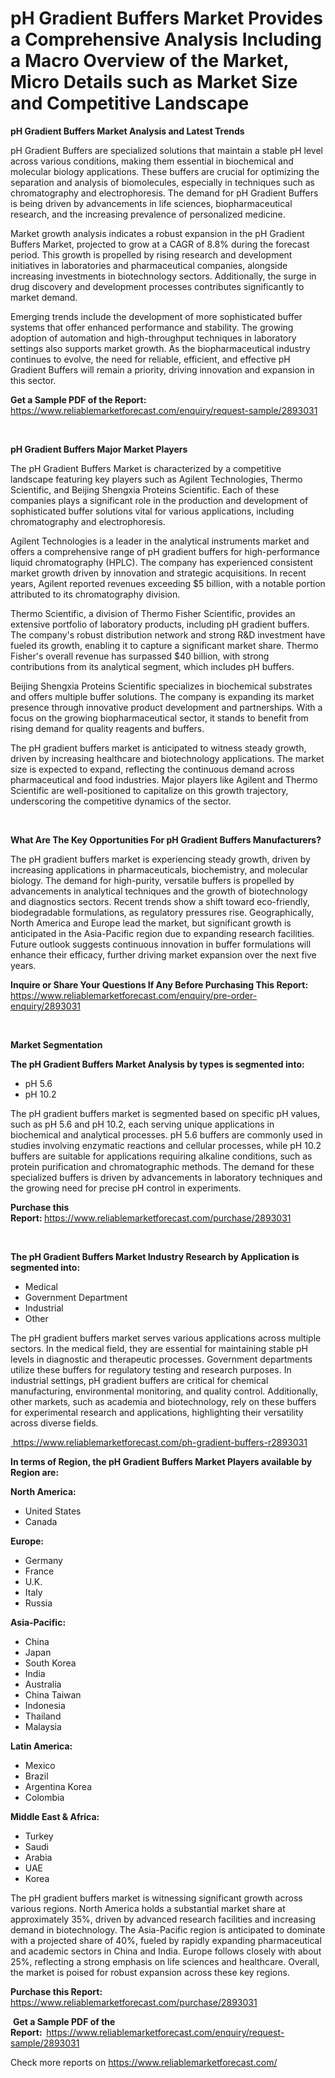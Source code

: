 <p><h1>pH Gradient Buffers Market Provides a Comprehensive Analysis Including a Macro Overview of the Market, Micro Details such as Market Size and Competitive Landscape</h1></p><p><strong>pH Gradient Buffers Market Analysis and Latest Trends</strong></p>
<p><p>pH Gradient Buffers are specialized solutions that maintain a stable pH level across various conditions, making them essential in biochemical and molecular biology applications. These buffers are crucial for optimizing the separation and analysis of biomolecules, especially in techniques such as chromatography and electrophoresis. The demand for pH Gradient Buffers is being driven by advancements in life sciences, biopharmaceutical research, and the increasing prevalence of personalized medicine.</p><p>Market growth analysis indicates a robust expansion in the pH Gradient Buffers Market, projected to grow at a CAGR of 8.8% during the forecast period. This growth is propelled by rising research and development initiatives in laboratories and pharmaceutical companies, alongside increasing investments in biotechnology sectors. Additionally, the surge in drug discovery and development processes contributes significantly to market demand. </p><p>Emerging trends include the development of more sophisticated buffer systems that offer enhanced performance and stability. The growing adoption of automation and high-throughput techniques in laboratory settings also supports market growth. As the biopharmaceutical industry continues to evolve, the need for reliable, efficient, and effective pH Gradient Buffers will remain a priority, driving innovation and expansion in this sector.</p></p>
<p><strong>Get a Sample PDF of the Report:&nbsp;</strong> <a href="https://www.reliablemarketforecast.com/enquiry/request-sample/2893031?utm_campaign=3203&utm_medium=2&utm_source=Github&utm_content=ia&utm_term=15032025&utm_id=ph-gradient-buffers">https://www.reliablemarketforecast.com/enquiry/request-sample/2893031</a></p>
<p>&nbsp;</p>
<p><strong>pH Gradient Buffers Major Market Players</strong></p>
<p><p>The pH Gradient Buffers Market is characterized by a competitive landscape featuring key players such as Agilent Technologies, Thermo Scientific, and Beijing Shengxia Proteins Scientific. Each of these companies plays a significant role in the production and development of sophisticated buffer solutions vital for various applications, including chromatography and electrophoresis.</p><p>Agilent Technologies is a leader in the analytical instruments market and offers a comprehensive range of pH gradient buffers for high-performance liquid chromatography (HPLC). The company has experienced consistent market growth driven by innovation and strategic acquisitions. In recent years, Agilent reported revenues exceeding $5 billion, with a notable portion attributed to its chromatography division.</p><p>Thermo Scientific, a division of Thermo Fisher Scientific, provides an extensive portfolio of laboratory products, including pH gradient buffers. The company's robust distribution network and strong R&D investment have fueled its growth, enabling it to capture a significant market share. Thermo Fisher's overall revenue has surpassed $40 billion, with strong contributions from its analytical segment, which includes pH buffers.</p><p>Beijing Shengxia Proteins Scientific specializes in biochemical substrates and offers multiple buffer solutions. The company is expanding its market presence through innovative product development and partnerships. With a focus on the growing biopharmaceutical sector, it stands to benefit from rising demand for quality reagents and buffers.</p><p>The pH gradient buffers market is anticipated to witness steady growth, driven by increasing healthcare and biotechnology applications. The market size is expected to expand, reflecting the continuous demand across pharmaceutical and food industries. Major players like Agilent and Thermo Scientific are well-positioned to capitalize on this growth trajectory, underscoring the competitive dynamics of the sector.</p></p>
<p>&nbsp;</p>
<p><strong>What Are The Key Opportunities For pH Gradient Buffers Manufacturers?</strong></p>
<p><p>The pH gradient buffers market is experiencing steady growth, driven by increasing applications in pharmaceuticals, biochemistry, and molecular biology. The demand for high-purity, versatile buffers is propelled by advancements in analytical techniques and the growth of biotechnology and diagnostics sectors. Recent trends show a shift toward eco-friendly, biodegradable formulations, as regulatory pressures rise. Geographically, North America and Europe lead the market, but significant growth is anticipated in the Asia-Pacific region due to expanding research facilities. Future outlook suggests continuous innovation in buffer formulations will enhance their efficacy, further driving market expansion over the next five years.</p></p>
<p><strong>Inquire or Share Your Questions If Any Before Purchasing This Report:</strong> <a href="https://www.reliablemarketforecast.com/enquiry/pre-order-enquiry/2893031?utm_campaign=3203&utm_medium=2&utm_source=Github&utm_content=ia&utm_term=15032025&utm_id=ph-gradient-buffers">https://www.reliablemarketforecast.com/enquiry/pre-order-enquiry/2893031</a></p>
<p>&nbsp;</p>
<p><strong>Market Segmentation</strong></p>
<p><strong>The pH Gradient Buffers Market Analysis by types is segmented into:</strong></p>
<p><ul><li>pH 5.6</li><li>pH 10.2</li></ul></p>
<p><p>The pH gradient buffers market is segmented based on specific pH values, such as pH 5.6 and pH 10.2, each serving unique applications in biochemical and analytical processes. pH 5.6 buffers are commonly used in studies involving enzymatic reactions and cellular processes, while pH 10.2 buffers are suitable for applications requiring alkaline conditions, such as protein purification and chromatographic methods. The demand for these specialized buffers is driven by advancements in laboratory techniques and the growing need for precise pH control in experiments.</p></p>
<p><strong>Purchase this Report:&nbsp;</strong><a href="https://www.reliablemarketforecast.com/purchase/2893031?utm_campaign=3203&utm_medium=2&utm_source=Github&utm_content=ia&utm_term=15032025&utm_id=ph-gradient-buffers">https://www.reliablemarketforecast.com/purchase/2893031</a></p>
<p>&nbsp;</p>
<p><strong>The pH Gradient Buffers Market Industry Research by Application is segmented into:</strong></p>
<p><ul><li>Medical</li><li>Government Department</li><li>Industrial</li><li>Other</li></ul></p>
<p><p>The pH gradient buffers market serves various applications across multiple sectors. In the medical field, they are essential for maintaining stable pH levels in diagnostic and therapeutic processes. Government departments utilize these buffers for regulatory testing and research purposes. In industrial settings, pH gradient buffers are critical for chemical manufacturing, environmental monitoring, and quality control. Additionally, other markets, such as academia and biotechnology, rely on these buffers for experimental research and applications, highlighting their versatility across diverse fields.</p></p>
<p><a href="https://www.reliablemarketforecast.com/ph-gradient-buffers-r2893031?utm_campaign=3203&utm_medium=2&utm_source=Github&utm_content=ia&utm_term=15032025&utm_id=ph-gradient-buffers">&nbsp;https://www.reliablemarketforecast.com/ph-gradient-buffers-r2893031</a></p>
<p><strong>In terms of Region, the pH Gradient Buffers Market Players available by Region are:</strong></p>
<p>
    <p> <strong> North America: </strong>
        <ul>
            <li>United States</li>
            <li>Canada</li>
        </ul>
        </p> 
    <p> <strong> Europe: </strong>
        <ul>
            <li>Germany</li>
            <li>France</li>
            <li>U.K.</li>
            <li>Italy</li>
            <li>Russia</li>
        </ul>
        </p> 
    <p> <strong> Asia-Pacific: </strong>
        <ul>
            <li>China</li>
            <li>Japan</li>
            <li>South Korea</li>
            <li>India</li>
            <li>Australia</li>
            <li>China Taiwan</li>
            <li>Indonesia</li>
            <li>Thailand</li>
            <li>Malaysia</li>
        </ul>
        </p> 
    <p> <strong> Latin America: </strong>
        <ul>
            <li>Mexico</li>
            <li>Brazil</li>
            <li>Argentina Korea</li>
            <li>Colombia</li>
        </ul>
        </p> 
    <p> <strong> Middle East & Africa: </strong>
        <ul>
            <li>Turkey</li>
            <li>Saudi</li>
            <li>Arabia</li>
            <li>UAE</li>
            <li>Korea</li>
        </ul>
    </p>
    </p>
<p><p>The pH gradient buffers market is witnessing significant growth across various regions. North America holds a substantial market share at approximately 35%, driven by advanced research facilities and increasing demand in biotechnology. The Asia-Pacific region is anticipated to dominate with a projected share of 40%, fueled by rapidly expanding pharmaceutical and academic sectors in China and India. Europe follows closely with about 25%, reflecting a strong emphasis on life sciences and healthcare. Overall, the market is poised for robust expansion across these key regions.</p></p>
<p><strong>Purchase this Report: </strong><a href="https://www.reliablemarketforecast.com/purchase/2893031?utm_campaign=3203&utm_medium=2&utm_source=Github&utm_content=ia&utm_term=15032025&utm_id=ph-gradient-buffers">https://www.reliablemarketforecast.com/purchase/2893031</a></p>
<p>&nbsp;<strong>Get a Sample PDF of the Report:&nbsp;&nbsp;</strong><a href="https://www.reliablemarketforecast.com/enquiry/request-sample/2893031?utm_campaign=3203&utm_medium=2&utm_source=Github&utm_content=ia&utm_term=15032025&utm_id=ph-gradient-buffers">https://www.reliablemarketforecast.com/enquiry/request-sample/2893031</a></p>
<p><strong></strong></p>
<p>Check more reports on <a href="https://www.reliablemarketforecast.com/?utm_campaign=3203&utm_medium=2&utm_source=Github&utm_content=ia&utm_term=15032025&utm_id=ph-gradient-buffers">https://www.reliablemarketforecast.com/</a></p>